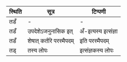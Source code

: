 | स्थिति | सूत्र | टिप्पणी |
| ----- | ------- | ------ |
| तडँ | - | - |
| तडँ | उपदेशेऽजनुनासिक इत् | अँ-इत्यस्य इत्संज्ञा |
| तडँ | शेषात् कर्तरि परस्मैपदम् | इति परस्मैपदम् |
| तड् | तस्य लोपः | इत्संज्ञकस्य लोपः |
